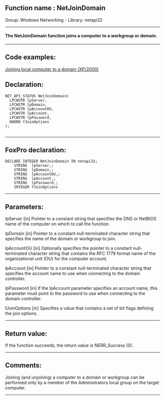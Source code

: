 
## Function name : NetJoinDomain
Group: Windows Networking - Library: netapi32    
***  


#### The NetJoinDomain function joins a computer to a workgroup or domain.

***  


## Code examples:
[Joining local computer to a domain (XP/2000)](../../samples/sample_439.md)  

## Declaration:
```foxpro  
NET_API_STATUS NetJoinDomain(
  LPCWSTR lpServer,
  LPCWSTR lpDomain,
  LPCWSTR lpAccountOU,
  LPCWSTR lpAccount,
  LPCWSTR lpPassword,
  DWORD fJoinOptions
);
  
```  
***  


## FoxPro declaration:
```foxpro  
DECLARE INTEGER NetJoinDomain IN netapi32;
	STRING  lpServer,;
	STRING  lpDomain,;
	STRING  lpAccountOU,;
	STRING  lpAccount,;
	STRING  lpPassword,;
	INTEGER fJoinOptions  
```  
***  


## Parameters:
lpServer 
[in] Pointer to a constant string that specifies the DNS or NetBIOS name of the computer on which to call the function.

lpDomain 
[in] Pointer to a constant null-terminated character string that specifies the name of the domain or workgroup to join. 

lpAccountOU 
[in] Optionally specifies the pointer to a constant null-terminated character string that contains the RFC 1779 format name of the organizational unit (OU) for the computer account.

lpAccount 
[in] Pointer to a constant null-terminated character string that specifies the account name to use when connecting to the domain controller. 

lpPassword 
[in] If the lpAccount parameter specifies an account name, this parameter must point to the password to use when connecting to the domain controller.

fJoinOptions 
[in] Specifies a value that contains a set of bit flags defining the join options.  
***  


## Return value:
If the function succeeds, the return value is NERR_Success (0).  
***  


## Comments:
Joining (and unjoining) a computer to a domain or workgroup can be performed only by a member of the Administrators local group on the target computer.   
  
***  

